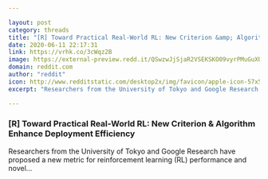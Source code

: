 ```yaml
---

layout: post
category: threads
title: "[R] Toward Practical Real-World RL: New Criterion &amp; Algorithm Enhance Deployment Efficiency"
date: 2020-06-11 22:17:31
link: https://vrhk.co/3cWqz2B
image: https://external-preview.redd.it/QSwzwJjSjaR2VSEKSKO09vyrPMuGuXUjG00UZNBy-FA.jpg?width=1200&height=618&auto=webp&crop=1200:618,smart&s=cbd6e8810380da2014d03370a7fc7f65c3252996
domain: reddit.com
author: "reddit"
icon: http://www.redditstatic.com/desktop2x/img/favicon/apple-icon-57x57.png
excerpt: "Researchers from the University of Tokyo and Google Research have proposed a new metric for reinforcement learning (RL) performance and novel..."

---
```


### [R] Toward Practical Real-World RL: New Criterion &amp; Algorithm Enhance Deployment Efficiency

Researchers from the University of Tokyo and Google Research have proposed a new metric for reinforcement learning (RL) performance and novel...
